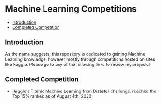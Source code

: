 # Machine Learning Competitions
- [Introduction](#introduction)
- [Completed Competition](#completedcompetition)

## Introduction

As the name suggests, this repository is dedicated to gaining Machine Learning knowledge, however mostly through competitions hosted on sites like Kaggle. Please go to any of the following links to review my projects!

## Completed Competition
* Kaggle's Titanic Machine Learning from Disaster challenge: reached the Top 15% ranked as of August 4th, 2020
